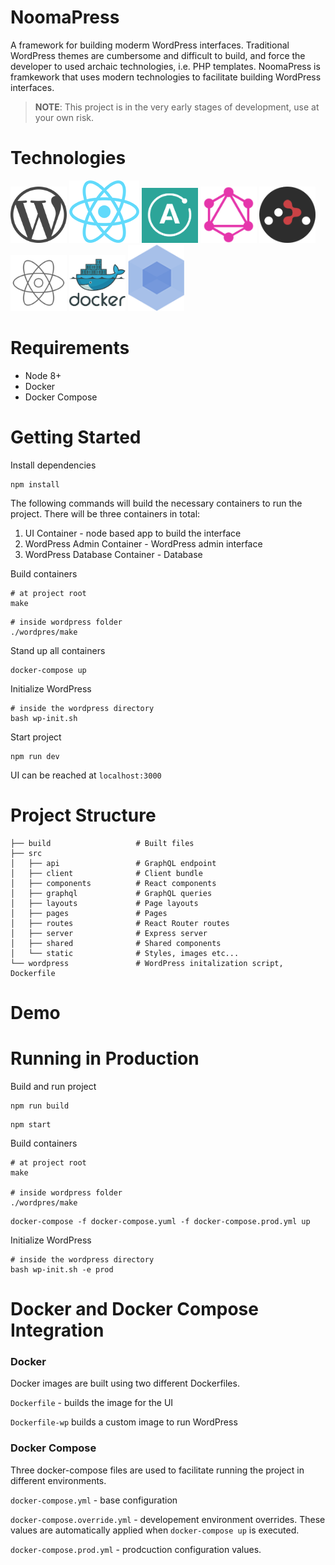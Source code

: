 # NoomaPress
A framework for building moderm WordPress interfaces. Traditional WordPress themes are cumbersome and difficult to build, and force the developer to used archaic technologies, i.e. PHP templates. NoomaPress is framkework that uses modern technologies to facilitate building WordPress interfaces.
> **NOTE**: This project is in the very early stages of development, use at your own risk.

# Technologies
[![WordPress](/img/wordpress.png)](https://wordpress.org/)
[![React](/img/react.png)](https://facebook.github.io/react/)
[![Apollo](/img/apollo.png)](https://www.apollographql.com/)
[![GraphQL](/img/graphql.png)](http://graphql.org/)
[![React Router](/img/react-router.png)](https://github.com/ReactTraining/react-router)
[![Reactstrap](/img/reactstrap.png)](http://reactstrap.github.io/)
[![Docker](/img/docker.png)](https://docker.com)
[![Webpack](/img/webpack.png)](https://webpack.github.io/)

# Requirements
* Node 8+
* Docker
* Docker Compose

# Getting Started
Install dependencies
```
npm install
```
The following commands will build the necessary containers to run the project. There will be three containers in total:
1. UI Container - node based app to build the interface
2. WordPress Admin Container - WordPress admin interface
3. WordPress Database Container - Database

Build containers
```
# at project root
make
```
```
# inside wordpress folder
./wordpres/make
```

Stand up all containers
```
docker-compose up
```
Initialize WordPress
```
# inside the wordpress directory
bash wp-init.sh
```

Start project
```
npm run dev
```

UI can be reached at ```localhost:3000```

# Project Structure
```
├── build                   # Built files
├── src                     
│   ├── api                 # GraphQL endpoint
│   ├── client              # Client bundle
│   ├── components          # React components
│   ├── graphql             # GraphQL queries
│   ├── layouts             # Page layouts
│   ├── pages               # Pages
│   ├── routes              # React Router routes
│   ├── server              # Express server
│   ├── shared              # Shared components
│   └── static              # Styles, images etc...
└── wordpress               # WordPress initalization script, Dockerfile
```
# Demo

# Running in Production
Build and run project
```
npm run build
```
```
npm start
```

Build containers
```
# at project root
make

# inside wordpress folder
./wordpres/make
```
```
docker-compose -f docker-compose.yuml -f docker-compose.prod.yml up
```

Initialize WordPress
```
# inside the wordpress directory
bash wp-init.sh -e prod
```

# Docker and Docker Compose Integration
### Docker

Docker images are built using two different Dockerfiles.

```Dockerfile``` - builds the image for the UI

```Dockerfile-wp``` builds a custom image to run WordPress

### Docker Compose
Three docker-compose files are used to facilitate running the project in different environments.

```docker-compose.yml``` - base configuration

```docker-compose.override.yml``` - developement environment overrides. These values are automatically applied when ```docker-compose up``` is executed.

```docker-compose.prod.yml``` - prodcuction configuration values.
